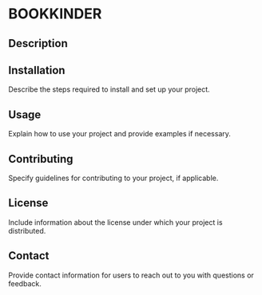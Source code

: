 # BOOKKINDER

## Description


## Installation

Describe the steps required to install and set up your project.

## Usage

Explain how to use your project and provide examples if necessary.

## Contributing

Specify guidelines for contributing to your project, if applicable.

## License

Include information about the license under which your project is distributed.

## Contact

Provide contact information for users to reach out to you with questions or feedback.
